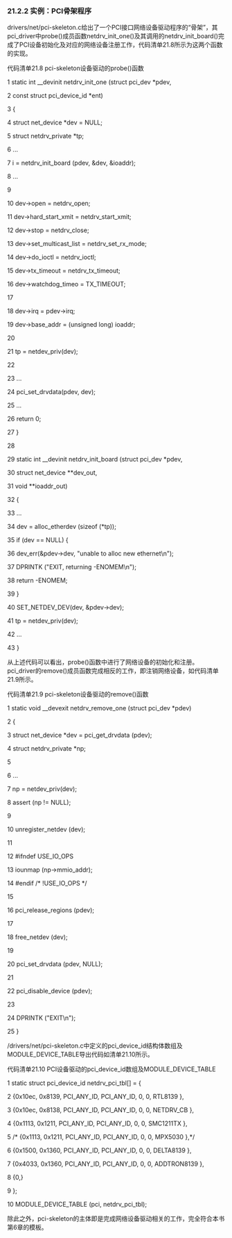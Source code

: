 ### 21.2.2 实例：PCI骨架程序

drivers/net/pci-skeleton.c给出了一个PCI接口网络设备驱动程序的“骨架”，其pci_driver中probe()成员函数netdrv_init_one()及其调用的netdrv_init_board()完成了PCI设备初始化及对应的网络设备注册工作，代码清单21.8所示为这两个函数的实现。

代码清单21.8 pci-skeleton设备驱动的probe()函数

1 static int __devinit netdrv_init_one (struct pci_dev *pdev, 
 
 2 const struct pci_device_id *ent) 
 
 3 { 
 
 4 struct net_device *dev = NULL; 
 
 5 struct netdrv_private *tp; 
 
 6 ... 
 
 7 i = netdrv_init_board (pdev, &dev, &ioaddr); 
 
 8 ... 
 
 9 
 
 10 dev→open = netdrv_open; 
 
 11 dev→hard_start_xmit = netdrv_start_xmit; 
 
 12 dev→stop = netdrv_close; 
 
 13 dev→set_multicast_list = netdrv_set_rx_mode; 
 
 14 dev→do_ioctl = netdrv_ioctl; 
 
 15 dev→tx_timeout = netdrv_tx_timeout; 
 
 16 dev→watchdog_timeo = TX_TIMEOUT; 
 
 17



18 dev→irq = pdev→irq; 
 
 19 dev→base_addr = (unsigned long) ioaddr; 
 
 20 
 
 21 tp = netdev_priv(dev); 
 
 22 
 
 23 ... 
 
 24 pci_set_drvdata(pdev, dev); 
 
 25 ... 
 
 26 return 0; 
 
 27 } 
 
 28 
 
 29 static int __devinit netdrv_init_board (struct pci_dev *pdev, 
 
 30 struct net_device **dev_out, 
 
 31 void **ioaddr_out) 
 
 32 { 
 
 33 ... 
 
 34 dev = alloc_etherdev (sizeof (*tp)); 
 
 35 if (dev == NULL) { 
 
 36 dev_err(&pdev→dev, "unable to alloc new ethernet\n"); 
 
 37 DPRINTK ("EXIT, returning -ENOMEM\n"); 
 
 38 return -ENOMEM; 
 
 39 } 
 
 40 SET_NETDEV_DEV(dev, &pdev→dev); 
 
 41 tp = netdev_priv(dev); 
 
 42 ... 
 
 43 }

从上述代码可以看出，probe()函数中进行了网络设备的初始化和注册。pci_driver的remove()成员函数完成相反的工作，即注销网络设备，如代码清单21.9所示。

代码清单21.9 pci-skeleton设备驱动的remove()函数

1 static void __devexit netdrv_remove_one (struct pci_dev *pdev) 
 
 2 { 
 
 3 struct net_device *dev = pci_get_drvdata (pdev); 
 
 4 struct netdrv_private *np; 
 
 5 
 
 6 ... 
 
 7 np = netdev_priv(dev); 
 
 8 assert (np != NULL); 
 
 9 
 
 10 unregister_netdev (dev); 
 
 11 
 
 12 #ifndef USE_IO_OPS 
 
 13 iounmap (np→mmio_addr); 
 
 14 #endif /* !USE_IO_OPS */ 
 
 15 
 
 16 pci_release_regions (pdev); 
 
 17 
 
 18 free_netdev (dev); 
 
 19 
 
 20 pci_set_drvdata (pdev, NULL); 
 
 21 
 
 22 pci_disable_device (pdev); 
 
 23 
 
 24 DPRINTK ("EXIT\n"); 
 
 25 }

/drivers/net/pci-skeleton.c中定义的pci_device_id结构体数组及MODULE_DEVICE_TABLE导出代码如清单21.10所示。

代码清单21.10 PCI设备驱动的pci_device_id数组及MODULE_DEVICE_TABLE

1 static struct pci_device_id netdrv_pci_tbl[] = { 
 
 2 {0x10ec, 0x8139, PCI_ANY_ID, PCI_ANY_ID, 0, 0, RTL8139 }, 
 
 3 {0x10ec, 0x8138, PCI_ANY_ID, PCI_ANY_ID, 0, 0, NETDRV_CB }, 
 
 4 {0x1113, 0x1211, PCI_ANY_ID, PCI_ANY_ID, 0, 0, SMC1211TX }, 
 
 5 /* {0x1113, 0x1211, PCI_ANY_ID, PCI_ANY_ID, 0, 0, MPX5030 },*/ 
 
 6 {0x1500, 0x1360, PCI_ANY_ID, PCI_ANY_ID, 0, 0, DELTA8139 }, 
 
 7 {0x4033, 0x1360, PCI_ANY_ID, PCI_ANY_ID, 0, 0, ADDTRON8139 }, 
 
 8 {0,} 
 
 9 }; 
 
 10 MODULE_DEVICE_TABLE (pci, netdrv_pci_tbl);

除此之外，pci-skeleton的主体即是完成网络设备驱动相关的工作，完全符合本书第6章的模板。

